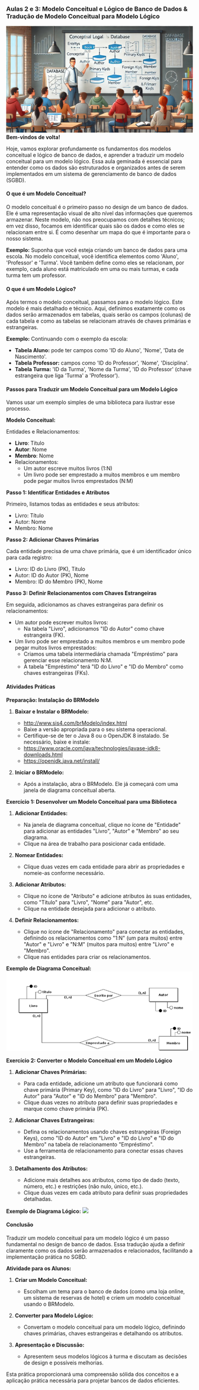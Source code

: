 ### Aulas 2 e 3: Modelo Conceitual e Lógico de Banco de Dados & Tradução de Modelo Conceitual para Modelo Lógico
![](./assets/02.jpeg)
**Bem-vindos de volta!**

Hoje, vamos explorar profundamente os fundamentos dos modelos conceitual e lógico de banco de dados, e aprender a traduzir um modelo conceitual para um modelo lógico. Essa aula geminada é essencial para entender como os dados são estruturados e organizados antes de serem implementados em um sistema de gerenciamento de banco de dados (SGBD).

#### O que é um Modelo Conceitual?

O modelo conceitual é o primeiro passo no design de um banco de dados. Ele é uma representação visual de alto nível das informações que queremos armazenar. Neste modelo, não nos preocupamos com detalhes técnicos; em vez disso, focamos em identificar quais são os dados e como eles se relacionam entre si. É como desenhar um mapa do que é importante para o nosso sistema.

**Exemplo:**
Suponha que você esteja criando um banco de dados para uma escola. No modelo conceitual, você identifica elementos como 'Aluno', 'Professor' e 'Turma'. Você também define como eles se relacionam, por exemplo, cada aluno está matriculado em uma ou mais turmas, e cada turma tem um professor.

#### O que é um Modelo Lógico?

Após termos o modelo conceitual, passamos para o modelo lógico. Este modelo é mais detalhado e técnico. Aqui, definimos exatamente como os dados serão armazenados em tabelas, quais serão os campos (colunas) de cada tabela e como as tabelas se relacionam através de chaves primárias e estrangeiras.

**Exemplo:**
Continuando com o exemplo da escola:
- **Tabela Aluno:** pode ter campos como 'ID do Aluno', 'Nome', 'Data de Nascimento'.
- **Tabela Professor:** campos como 'ID do Professor', 'Nome', 'Disciplina'.
- **Tabela Turma:** 'ID da Turma', 'Nome da Turma', 'ID do Professor' (chave estrangeira que liga 'Turma' a 'Professor').

#### Passos para Traduzir um Modelo Conceitual para um Modelo Lógico

Vamos usar um exemplo simples de uma biblioteca para ilustrar esse processo.

**Modelo Conceitual:**

Entidades e Relacionamentos:
- **Livro**: Título
- **Autor**: Nome
- **Membro**: Nome
- Relacionamentos:
  - Um autor escreve muitos livros (1:N)
  - Um livro pode ser emprestado a muitos membros e um membro pode pegar muitos livros emprestados (N:M)

**Passo 1: Identificar Entidades e Atributos**

Primeiro, listamos todas as entidades e seus atributos:
- Livro: Título
- Autor: Nome
- Membro: Nome

**Passo 2: Adicionar Chaves Primárias**

Cada entidade precisa de uma chave primária, que é um identificador único para cada registro:
- Livro: ID do Livro (PK), Título
- Autor: ID do Autor (PK), Nome
- Membro: ID do Membro (PK), Nome

**Passo 3: Definir Relacionamentos com Chaves Estrangeiras**

Em seguida, adicionamos as chaves estrangeiras para definir os relacionamentos:
- Um autor pode escrever muitos livros:
  - Na tabela "Livro", adicionamos "ID do Autor" como chave estrangeira (FK).
- Um livro pode ser emprestado a muitos membros e um membro pode pegar muitos livros emprestados:
  - Criamos uma tabela intermediária chamada "Empréstimo" para gerenciar esse relacionamento N:M.
  - A tabela "Empréstimo" terá "ID do Livro" e "ID do Membro" como chaves estrangeiras (FKs).



#### Atividades Práticas

**Preparação: Instalação do BRModelo**

1. **Baixar e Instalar o BRModelo:**
   - http://www.sis4.com/brModelo/index.html
   - Baixe a versão apropriada para o seu sistema operacional.
   - Certifique-se de ter o Java 8 ou o OpenJDK 8 instalado. Se necessário, baixe e instale:
   - https://www.oracle.com/java/technologies/javase-jdk8-downloads.html
   - https://openjdk.java.net/install/

2. **Iniciar o BRModelo:**
   - Após a instalação, abra o BRModelo. Ele já começará com uma janela de diagrama conceitual aberta.

**Exercício 1: Desenvolver um Modelo Conceitual para uma Biblioteca**

1. **Adicionar Entidades:**
   - Na janela de diagrama conceitual, clique no ícone de "Entidade" para adicionar as entidades "Livro", "Autor" e "Membro" ao seu diagrama.
   - Clique na área de trabalho para posicionar cada entidade.

2. **Nomear Entidades:**
   - Clique duas vezes em cada entidade para abrir as propriedades e nomeie-as conforme necessário.

3. **Adicionar Atributos:**
   - Clique no ícone de "Atributo" e adicione atributos às suas entidades, como "Título" para "Livro", "Nome" para "Autor", etc.
   - Clique na entidade desejada para adicionar o atributo.

4. **Definir Relacionamentos:**
   - Clique no ícone de "Relacionamento" para conectar as entidades, definindo os relacionamentos como "1:N" (um para muitos) entre "Autor" e "Livro" e "N:M" (muitos para muitos) entre "Livro" e "Membro".
   - Clique nas entidades para criar os relacionamentos.

**Exemplo de Diagrama Conceitual:**
![](./assets/Conceitual_1.png)

**Exercício 2: Converter o Modelo Conceitual em um Modelo Lógico**

1. **Adicionar Chaves Primárias:**
   - Para cada entidade, adicione um atributo que funcionará como chave primária (Primary Key), como "ID do Livro" para "Livro", "ID do Autor" para "Autor" e "ID do Membro" para "Membro".
   - Clique duas vezes no atributo para definir suas propriedades e marque como chave primária (PK).

2. **Adicionar Chaves Estrangeiras:**
   - Defina os relacionamentos usando chaves estrangeiras (Foreign Keys), como "ID do Autor" em "Livro" e "ID do Livro" e "ID do Membro" na tabela de relacionamento "Empréstimo".
   - Use a ferramenta de relacionamento para conectar essas chaves estrangeiras.

3. **Detalhamento dos Atributos:**
   - Adicione mais detalhes aos atributos, como tipo de dado (texto, número, etc.) e restrições (não nulo, único, etc.).
   - Clique duas vezes em cada atributo para definir suas propriedades detalhadas.

**Exemplo de Diagrama Lógico:**
![](./assets/Lógico_1.png)

#### Conclusão

Traduzir um modelo conceitual para um modelo lógico é um passo fundamental no design de banco de dados. Essa tradução ajuda a definir claramente como os dados serão armazenados e relacionados, facilitando a implementação prática no SGBD.

**Atividade para os Alunos:**
1. **Criar um Modelo Conceitual:**
   - Escolham um tema para o banco de dados (como uma loja online, um sistema de reservas de hotel) e criem um modelo conceitual usando o BRModelo.
   
2. **Converter para Modelo Lógico:**
   - Convertam o modelo conceitual para um modelo lógico, definindo chaves primárias, chaves estrangeiras e detalhando os atributos.

3. **Apresentação e Discussão:**
   - Apresentem seus modelos lógicos à turma e discutam as decisões de design e possíveis melhorias.

Esta prática proporcionará uma compreensão sólida dos conceitos e a aplicação prática necessária para projetar bancos de dados eficientes.